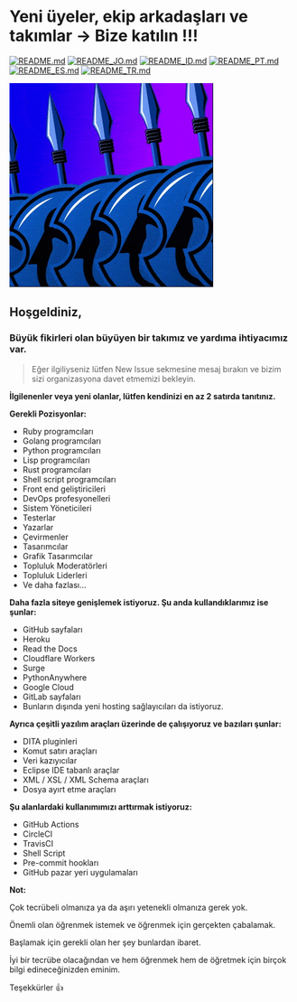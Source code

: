 # Yeni üyeler, ekip arkadaşları ve takımlar -> Bize katılın !!!

[![README.md](https://img.shields.io/badge/English-up-brightgreen)](README.md)
[![README_JO.md](https://img.shields.io/badge/Arabic-up-brightgreen)](README_JO.md)
[![README_ID.md](https://img.shields.io/badge/Indonesian-up-brightgreen)](README_ID.md)
[![README_PT.md](https://img.shields.io/badge/Portuguese-up-brightgreen)](README_PT.md)
[![README_ES.md](https://img.shields.io/badge/Spanish-up-brightgreen)](README_ES.md)
[![README_TR.md](https://img.shields.io/badge/Turkish-up-brightgreen)](README_TR.md)

![The 400](images/the-400.gif)

## Hoşgeldiniz,

### Büyük fikirleri olan büyüyen bir takımız ve yardıma ihtiyacımız var.

> Eğer ilgiliyseniz lütfen New Issue sekmesine mesaj bırakın ve bizim sizi organizasyona davet etmemizi bekleyin.

**İlgilenenler veya yeni olanlar, lütfen kendinizi en az 2 satırda tanıtınız.**

**Gerekli Pozisyonlar:**

- Ruby programcıları
- Golang programcıları
- Python programcıları
- Lisp programcıları
- Rust programcıları
- Shell script programcıları
- Front end geliştiricileri
- DevOps profesyonelleri
- Sistem Yöneticileri
- Testerlar
- Yazarlar
- Çevirmenler
- Tasarımcılar
- Grafik Tasarımcılar
- Topluluk Moderatörleri
- Topluluk Liderleri
- Ve daha fazlası...

**Daha fazla siteye genişlemek istiyoruz. Şu anda kullandıklarımız ise şunlar:**

- GitHub sayfaları
- Heroku
- Read the Docs
- Cloudflare Workers
- Surge
- PythonAnywhere
- Google Cloud
- GitLab sayfaları
- Bunların dışında yeni hosting sağlayıcıları da istiyoruz.

**Ayrıca çeşitli yazılım araçları üzerinde de çalışıyoruz ve bazıları şunlar:**

- DITA pluginleri
- Komut satırı araçları
- Veri kazıyıcılar
- Eclipse IDE tabanlı araçlar
- XML / XSL / XML Schema araçları
- Dosya ayırt etme araçları

**Şu alanlardaki kullanımımızı arttırmak istiyoruz:**

- GitHub Actions
- CircleCI
- TravisCI
- Shell Script
- Pre-commit hookları
- GitHub pazar yeri uygulamaları

**Not:**

Çok tecrübeli olmanıza ya da aşırı yetenekli olmanıza gerek yok.

Önemli olan öğrenmek istemek ve öğrenmek için gerçekten çabalamak.

Başlamak için gerekli olan her şey bunlardan ibaret.

İyi bir tecrübe olacağından ve hem öğrenmek hem de öğretmek için birçok bilgi edineceğinizden eminim.

Teşekkürler 👍
